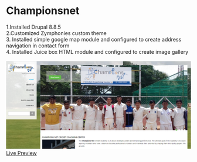 # Championsnet 
1.Installed Drupal 8.8.5<br>
2.Customized Zymphonies custom theme<br>
3. Installed simple google map module and configured to create address navigation in contact form<br>
4. Installed Juice box HTML module and configured to create image gallery<br><br>
<img src = "crk.PNG"><br>
<a href = "https://championsnet.site/">Live Preview</a><br>
